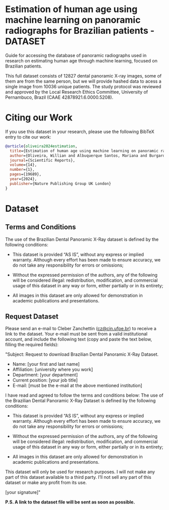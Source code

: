 # Estimation of human age using machine learning on panoramic radiographs for Brazilian patients - DATASET

Guide for accessing the database of panoramic radiographs used in research on estimating human age through machine learning, focused on Brazilian patients.

This full dataset consists of 12827 dental panoramic X-ray images, some of them are from the same person, but we will provide hashed data to acess a single image from 10036 unique patients. The study protocol was reviewed and approved by the Local Research Ethics Committee, University of Pernambuco, Brazil (CAAE 42878921.6.0000.5208).

# Citing our Work

If you use this dataset in your research, please use the following BibTeX entry to cite our work:

```bibtex
@article{oliveira2024estimation,
  title={Estimation of human age using machine learning on panoramic radiographs for Brazilian patients},
  author={Oliveira, Willian and Albuquerque Santos, Mariana and Burgardt, Caio Augusto Pereira and Anjos Pontual, Maria Luiza and Zanchettin, Cleber},
  journal={Scientific Reports},
  volume={14},
  number={1},
  pages={19689},
  year={2024},
  publisher={Nature Publishing Group UK London}
}
```

# Dataset

## Terms and Conditions

The use of the Brazilian Dental Panoramic X-Ray dataset is defined by the following conditions:

* This dataset is provided “AS IS”, without any express or implied warranty. Although every effort has been made to ensure accuracy, we do not take any responsibility for errors or omissions;

* Without the expressed permission of the authors, any of the following will be considered illegal: redistribution, modification, and commercial usage of this dataset in any way or form, either partially or in its entirety;

* All images in this dataset are only allowed for demonstration in academic publications and presentations.

## Request Dataset

Please send an e-mail to Cleber Zanchettin (cz@cin.ufpe.br) to receive a link to the dataset. Your e-mail must be sent from a valid institutional account, and include the following text (copy and paste the text below, filling the required fields):

"Subject: Request to download Brazilian Dental Panoramic X-Ray Dataset.

* Name: [your first and last name]
* Affiliation: [university where you work]
* Department: [your department]
* Current position: [your job title]
* E-mail: [must be the e-mail at the above mentioned institution]

I have read and agreed to follow the terms and conditions below: The use of the Brazilian Dental Panoramic X-Ray Dataset is defined by the following conditions:

* This dataset is provided “AS IS”, without any express or implied warranty. Although every effort has been made to ensure accuracy, we do not take any responsibility for errors or omissions;

* Without the expressed permission of the authors, any of the following will be considered illegal: redistribution, modification, and commercial usage of this dataset in any way or form, either partially or in its entirety;

* All images in this dataset are only allowed for demonstration in academic publications and presentations.

This dataset will only be used for research purposes. I will not make any part of this dataset available to a third party. I’ll not sell any part of this dataset or make any profit from its use.

[your signature]"  

**P.S. A link to the dataset file will be sent as soon as possible.**
